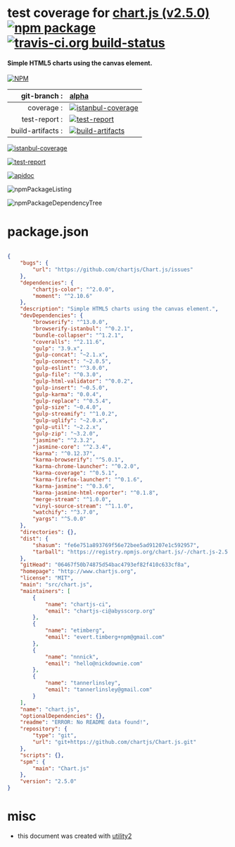 # test coverage for  [chart.js (v2.5.0)](http://www.chartjs.org)  [![npm package](https://img.shields.io/npm/v/npmtest-chart.js.svg?style=flat-square)](https://www.npmjs.org/package/npmtest-chart.js) [![travis-ci.org build-status](https://api.travis-ci.org/npmtest/node-npmtest-chart.js.svg)](https://travis-ci.org/npmtest/node-npmtest-chart.js)
#### Simple HTML5 charts using the canvas element.

[![NPM](https://nodei.co/npm/chart.js.png?downloads=true)](https://www.npmjs.com/package/chart.js)

| git-branch : | [alpha](https://github.com/npmtest/node-npmtest-chart.js/tree/alpha)|
|--:|:--|
| coverage : | [![istanbul-coverage](https://npmtest.github.io/node-npmtest-chart.js/build/coverage.badge.svg)](https://npmtest.github.io/node-npmtest-chart.js/build/coverage.html/index.html)|
| test-report : | [![test-report](https://npmtest.github.io/node-npmtest-chart.js/build/test-report.badge.svg)](https://npmtest.github.io/node-npmtest-chart.js/build/test-report.html)|
| build-artifacts : | [![build-artifacts](https://npmtest.github.io/node-npmtest-chart.js/glyphicons_144_folder_open.png)](https://github.com/npmtest/node-npmtest-chart.js/tree/gh-pages/build)|

[![istanbul-coverage](https://npmtest.github.io/node-npmtest-chart.js/build/screenCapture.buildCustomOrg.browser.coverage.html.png)](https://npmtest.github.io/node-npmtest-chart.js/build/coverage.html/index.html)

[![test-report](https://npmtest.github.io/node-npmtest-chart.js/build/screenCapture.buildCustomOrg.browser.%252Fhome%252Ftravis%252Fbuild%252Fnpmtest%252Fnode-npmtest-chart.js%252Ftmp%252Fbuild%252Ftest-report.html.png)](https://npmtest.github.io/node-npmtest-chart.js/build/test-report.html)

[![apidoc](https://npmdoc.github.io/node-npmdoc-chart.js/build/screenCapture.buildApidoc.browser.%252Fhome%252Ftravis%252Fbuild%252Fnpmdoc%252Fnode-npmdoc-chart.js%252Ftmp%252Fbuild%252Fapidoc.html.png)](https://npmdoc.github.io/node-npmdoc-chart.js/build/apidoc.html)

![npmPackageListing](https://npmtest.github.io/node-npmtest-chart.js/build/screenCapture.npmPackageListing.svg)

![npmPackageDependencyTree](https://npmtest.github.io/node-npmtest-chart.js/build/screenCapture.npmPackageDependencyTree.svg)



# package.json

```json

{
    "bugs": {
        "url": "https://github.com/chartjs/Chart.js/issues"
    },
    "dependencies": {
        "chartjs-color": "^2.0.0",
        "moment": "^2.10.6"
    },
    "description": "Simple HTML5 charts using the canvas element.",
    "devDependencies": {
        "browserify": "^13.0.0",
        "browserify-istanbul": "^0.2.1",
        "bundle-collapser": "^1.2.1",
        "coveralls": "^2.11.6",
        "gulp": "3.9.x",
        "gulp-concat": "~2.1.x",
        "gulp-connect": "~2.0.5",
        "gulp-eslint": "^3.0.0",
        "gulp-file": "^0.3.0",
        "gulp-html-validator": "^0.0.2",
        "gulp-insert": "~0.5.0",
        "gulp-karma": "0.0.4",
        "gulp-replace": "^0.5.4",
        "gulp-size": "~0.4.0",
        "gulp-streamify": "^1.0.2",
        "gulp-uglify": "~2.0.x",
        "gulp-util": "~2.2.x",
        "gulp-zip": "~3.2.0",
        "jasmine": "^2.3.2",
        "jasmine-core": "^2.3.4",
        "karma": "^0.12.37",
        "karma-browserify": "^5.0.1",
        "karma-chrome-launcher": "^0.2.0",
        "karma-coverage": "^0.5.1",
        "karma-firefox-launcher": "^0.1.6",
        "karma-jasmine": "^0.3.6",
        "karma-jasmine-html-reporter": "^0.1.8",
        "merge-stream": "^1.0.0",
        "vinyl-source-stream": "^1.1.0",
        "watchify": "^3.7.0",
        "yargs": "^5.0.0"
    },
    "directories": {},
    "dist": {
        "shasum": "fe6e751a893769f56e72bee5ad91207e1c592957",
        "tarball": "https://registry.npmjs.org/chart.js/-/chart.js-2.5.0.tgz"
    },
    "gitHead": "06467f50b74875d54bac4793ef82f410c633cf8a",
    "homepage": "http://www.chartjs.org",
    "license": "MIT",
    "main": "src/chart.js",
    "maintainers": [
        {
            "name": "chartjs-ci",
            "email": "chartjs-ci@abysscorp.org"
        },
        {
            "name": "etimberg",
            "email": "evert.timberg+npm@gmail.com"
        },
        {
            "name": "nnnick",
            "email": "hello@nickdownie.com"
        },
        {
            "name": "tannerlinsley",
            "email": "tannerlinsley@gmail.com"
        }
    ],
    "name": "chart.js",
    "optionalDependencies": {},
    "readme": "ERROR: No README data found!",
    "repository": {
        "type": "git",
        "url": "git+https://github.com/chartjs/Chart.js.git"
    },
    "scripts": {},
    "spm": {
        "main": "Chart.js"
    },
    "version": "2.5.0"
}
```



# misc
- this document was created with [utility2](https://github.com/kaizhu256/node-utility2)
